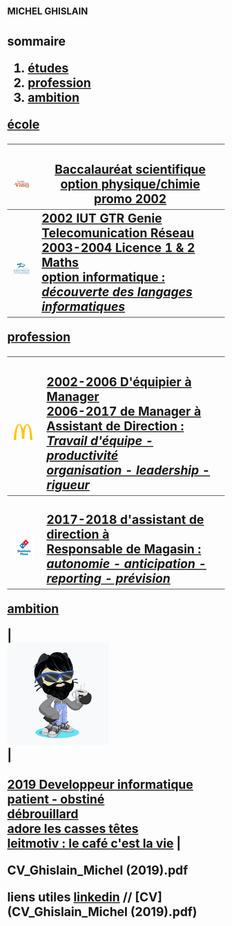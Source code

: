 <body>

## MICHEL GHISLAIN 

<h1> sommaire

<ol>                                         
    <li><a href="#part1" >études </li>  
    <li><a href="#part2" >profession </li>
    <li><a href="#part3" >ambition </li>
    
 </ol>

<p id="part1"> école </p>
    
| <br> ![Image](lycée.png) <br> | <br> Baccalauréat scientifique <br> option physique/chimie promo 2002  |
| :---: | --- |
| <br> ![Image](univ.png) <br> | 2002 IUT GTR Genie Telecomunication Réseau <br> 2003-2004 Licence 1 & 2 Maths <br> option informatique : <br> ___découverte des langages informatiques___ |

<p id="part2"> profession </p>

| <br id="part2"> ![Image](mc.png) <br>| <br> 2002-2006 D'équipier à Manager <br> 2006-2017 de Manager à Assistant de Direction : <br> ___Travail d'équipe - productivité <br> organisation - leadership - rigueur___ |
|:---:|:---|
| <br> ![Image](dom.png) <br> | <br>  2017-2018 d'assistant de direction à <br> Responsable de Magasin : <br> ___autonomie - anticipation - reporting - prévision___  |

<p id="part3"> ambition </p>
    
| <br id="part3"> ![Image](cat.png) <br> | <br> <br> 2019 Developpeur informatique <br> __patient - obstiné <br> débrouillard <br> adore les casses têtes__ <br> leitmotiv : [le café c'est la vie](https://www.youtube.com/watch?v=UGtKGX8B9hU) |

CV_Ghislain_Michel (2019).pdf

liens utiles [linkedin](https://www.linkedin.com/in/ghislain-michel-31b024153/) // [CV](CV_Ghislain_Michel (2019).pdf) 



 
  
